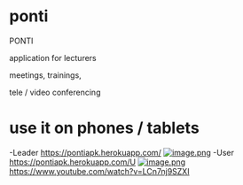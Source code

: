 # ponti



PONTI

application for lecturers

meetings, trainings,

tele / video conferencing
 # use it on phones / tablets

-Leader
https://pontiapk.herokuapp.com/
[![image.png](https://i.postimg.cc/LXYGTPP4/image.png)](https://postimg.cc/HcmSWV3F)
-User
https://pontiapk.herokuapp.com/U
[![image.png](https://i.postimg.cc/SscJ1qCv/image.png)](https://postimg.cc/5YN4jhPB)
https://www.youtube.com/watch?v=LCn7nj9SZXI

